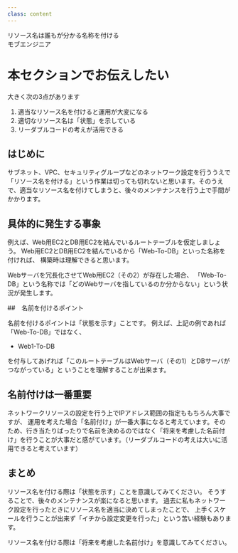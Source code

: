 ```yaml
---
class: content
---
```


<div class="doc-header">
  <div class="doc-title">リソース名は誰もが分かる名称を付ける</div>
  <div class="doc-author">モブエンジニア</div>
</div>

# 本セクションでお伝えしたい

大きく次の3点があります

1. 適当なリソース名を付けると運用が大変になる
2. 適切なリソース名は「状態」を示している
3. リーダブルコードの考えが活用できる

## はじめに

サブネット、VPC、セキュリティグループなどのネットワーク設定を行ううえで「リソース名を付ける」という作業は切っても切れないと思います。そのうえで、適当なリソース名を付けてしまうと、後々のメンテナンスを行う上で手間がかかります。

## 具体的に発生する事象

例えば、Web用EC2とDB用EC2を結んでいるルートテーブルを仮定しましょう。
Web用EC2とDB用EC2を結んでいるから「Web-To-DB」といった名称を付ければ、
構築時は理解できると思います。

Webサーバを冗長化させてWeb用EC2（その2）が存在した場合、
「Web-To-DB」という名称では「どのWebサーバを指しているのか分からない」という状況が発生します。

##　名前を付けるポイント

名前を付けるポイントは「状態を示す」ことです。
例えば、上記の例であれば「Web-To-DB」ではなく、

- Web1-To-DB

を付与してあげれば「このルートテーブルはWebサーバ（その1）とDBサーバがつながっている」と
いうことを理解することが出来ます。

## 名前付けは一番重要

ネットワークリソースの設定を行う上でIPアドレス範囲の指定ももちろん大事ですが、
運用を考えた場合「名前付け」が一番大事になると考えています。そのため、行き当たりばったりで名前を決めるのではなく「将来を考慮した名前付け」を行うことが大事だと感がています。（リーダブルコードの考えは大いに活用できると考えています）

## まとめ

リソース名を付ける際は「状態を示す」ことを意識してみてください。
そうすることで、後々のメンテナンスが楽になると思います。
過去に私もネットワーク設定を行ったときにリソース名を適当に決めてしまったことで、
上手くスケールを行うことが出来ず「イチから設定変更を行った」という苦い経験もあります。

リソース名を付ける際は「将来を考慮した名前付け」を意識してみてください。